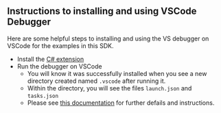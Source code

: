 ## Instructions to installing and using VSCode Debugger

Here are some helpful steps to installing and using the VS debugger on VSCode for the examples in this SDK.

- Install the [C# extension](https://code.visualstudio.com/docs/languages/csharp)
- Run the debugger on VSCode
    - You will know it was successfully installed when you see a new directory created named `.vscode` after running it.
    - Within the directory, you will see the files `launch.json` and `tasks.json`
    - Please see [this documentation](https://docs.microsoft.com/en-us/dotnet/core/tutorials/debugging-with-visual-studio-code?pivots=dotnet-6-0) for further defails and instructions.
